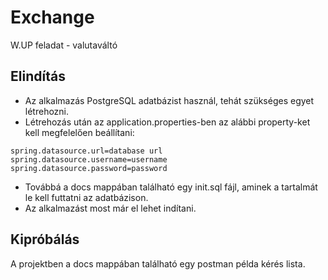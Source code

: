 # Exchange
W.UP feladat - valutaváltó

## Elindítás
+ Az alkalmazás PostgreSQL adatbázist használ, tehát szükséges egyet létrehozni.
+ Létrehozás után az application.properties-ben az alábbi property-ket kell megfelelően beállítani:

```
spring.datasource.url=database url
spring.datasource.username=username
spring.datasource.password=password
```

+ Továbbá a docs mappában található egy init.sql fájl, aminek a tartalmát le kell futtatni az adatbázison.
+ Az alkalmazást most már el lehet indítani.

## Kipróbálás
A projektben a docs mappában található egy postman példa kérés lista.
